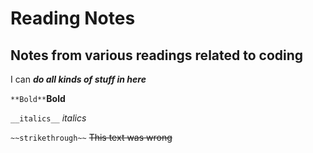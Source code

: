 # Reading Notes
## Notes from various readings related to coding

I can ***do all kinds of stuff in here***

`**Bold**`**Bold**

`__italics__` _italics_

`~~strikethrough~~` ~~This text was wrong~~
